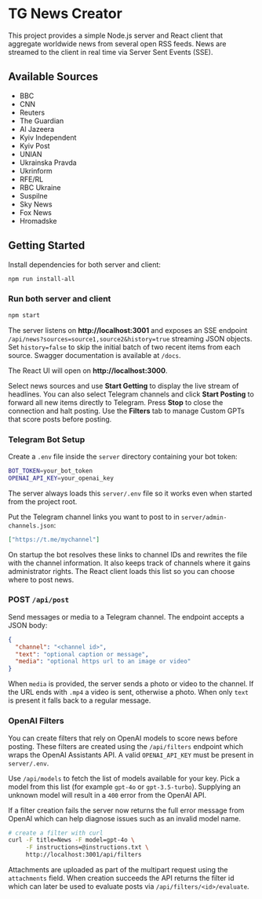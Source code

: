 # TG News Creator

This project provides a simple Node.js server and React client that aggregate worldwide news from several open RSS feeds. News are streamed to the client in real time via Server Sent Events (SSE).

## Available Sources
- BBC
- CNN
- Reuters
- The Guardian
- Al Jazeera
- Kyiv Independent
- Kyiv Post
- UNIAN
- Ukrainska Pravda
- Ukrinform
- RFE/RL
- RBC Ukraine
- Suspilne
- Sky News
- Fox News
- Hromadske

## Getting Started

Install dependencies for both server and client:

```bash
npm run install-all
```

### Run both server and client

```bash
npm start
```
The server listens on **http://localhost:3001** and exposes an SSE endpoint `/api/news?sources=source1,source2&history=true` streaming JSON objects. Set `history=false` to skip the initial batch of two recent items from each source. Swagger documentation is available at `/docs`.

The React UI will open on **http://localhost:3000**.

Select news sources and use **Start Getting** to display the live stream of headlines.
You can also select Telegram channels and click **Start Posting** to forward all
new items directly to Telegram. Press **Stop** to close the connection and halt
posting.
Use the **Filters** tab to manage Custom GPTs that score posts before posting.

### Telegram Bot Setup

Create a `.env` file inside the `server` directory containing your bot token:

```bash
BOT_TOKEN=your_bot_token
OPENAI_API_KEY=your_openai_key
```

The server always loads this `server/.env` file so it works even when started
from the project root.

Put the Telegram channel links you want to post to in `server/admin-channels.json`:

```json
["https://t.me/mychannel"]
```

On startup the bot resolves these links to channel IDs and rewrites the file with the channel information. It also keeps track of channels where it gains administrator rights. The React client loads this list so you can choose where to post news.

### POST `/api/post`

Send messages or media to a Telegram channel. The endpoint accepts a JSON body:

```json
{
  "channel": "<channel id>",
  "text": "optional caption or message",
  "media": "optional https url to an image or video"
}
```

When `media` is provided, the server sends a photo or video to the channel. If
the URL ends with `.mp4` a video is sent, otherwise a photo. When only `text` is
present it falls back to a regular message.

### OpenAI Filters

You can create filters that rely on OpenAI models to score news before posting. These filters are created using the `/api/filters` endpoint which wraps the OpenAI Assistants API. A valid `OPENAI_API_KEY` must be present in `server/.env`.

Use `/api/models` to fetch the list of models available for your key. Pick a model from this list (for example `gpt-4o` or `gpt-3.5-turbo`). Supplying an unknown model will result in a `400` error from the OpenAI API.

If a filter creation fails the server now returns the full error message from
OpenAI which can help diagnose issues such as an invalid model name.

```bash
# create a filter with curl
curl -F title=News -F model=gpt-4o \
     -F instructions=@instructions.txt \
     http://localhost:3001/api/filters
```

Attachments are uploaded as part of the multipart request using the `attachments` field. When creation succeeds the API returns the filter id which can later be used to evaluate posts via `/api/filters/<id>/evaluate`.

